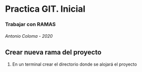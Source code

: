 #    Practica GIT. Inicial 
###  Trabajar con RAMAS
######   Antonio Coloma - 2020

## Crear nueva rama del proyecto

1. En un terminal crear el directorio donde se alojará el proyecto

